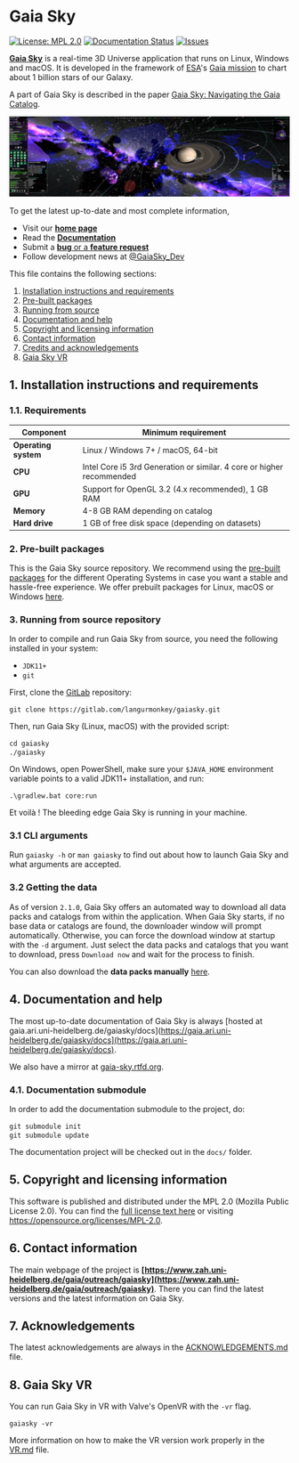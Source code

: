 # Gaia Sky

[![License: MPL 2.0](https://img.shields.io/badge/License-MPL%202.0-brightgreen.svg)](https://opensource.org/licenses/MPL-2.0)
[![Documentation Status](https://readthedocs.org/projects/gaia-sky/badge/?version=latest)](https://gaia.ari.uni-heidelberg.de/gaiasky/docs/)
[![Issues](https://img.shields.io/badge/issues-open-bbbb00.svg)](https://gitlab.com/langurmonkey/gaiasky/issues)

[**Gaia Sky**](https://zah.uni-heidelberg.de/gaia/outreach/gaiasky) is a real-time 3D Universe application that
runs on Linux, Windows and macOS. It is developed in the framework of
[ESA](https://www.esa.int/ESA)'s [Gaia mission](https://sci.esa.int/gaia) to chart about 1 billion stars of our Galaxy.

A part of Gaia Sky is described in the paper [Gaia Sky: Navigating the Gaia Catalog](https://dx.doi.org/10.1109/TVCG.2018.2864508).

<img src="header.jpg" alt="Gaia Sky header" style="max-height: 20em;" />

To get the latest up-to-date and most complete information,

*  Visit our [**home page**](https://zah.uni-heidelberg.de/gaia/outreach/gaiasky)
*  Read the [**Documentation**](https://gaia.ari.uni-heidelberg.de/gaiasky/docs)
*  Submit a [**bug** or a **feature request**](https://gitlab.com/langurmonkey/gaiasky/issues)
*  Follow development news at [@GaiaSky_Dev](https://twitter.com/GaiaSky_Dev)

This file contains the following sections:

1. [Installation instructions and requirements](#1-installation-instructions-and-requirements)
2. [Pre-built packages](#2-pre-built-packages)
3. [Running from source](#3-running-from-source-repository)
4. [Documentation and help](#4-documentation-and-help)
5. [Copyright and licensing information](#5-copyright-and-licensing-information)
6. [Contact information](#6-contact-information)
7. [Credits and acknowledgements](#7-acknowledgements)
8. [Gaia Sky VR](#8-gaia-sky-vr)

##  1. Installation instructions and requirements

### 1.1. Requirements

| Component             | Minimum requirement                                                            |
|-----------------------|--------------------------------------------------------------------------------|
| **Operating system**  | Linux / Windows 7+ / macOS, 64-bit                                             |
| **CPU**               | Intel Core i5 3rd Generation or similar. 4 core or higher recommended          |
| **GPU**               | Support for OpenGL 3.2 (4.x recommended),  1 GB RAM                            |
| **Memory**            | 4-8 GB RAM depending on catalog                                                |
| **Hard drive**        | 1 GB of free disk space (depending on datasets)                                |

### 2. Pre-built packages

This is the Gaia Sky source repository. We recommend using the [pre-built packages](https://zah.uni-heidelberg.de/gaia/outreach/gaiasky/downloads)
for the different Operating Systems in case you want a stable and hassle-free experience. We offer prebuilt packages for Linux, macOS or 
Windows [here](https://zah.uni-heidelberg.de/gaia/outreach/gaiasky/downloads/).


### 3. Running from source repository

In order to compile and run Gaia Sky from source, you need the following installed in your system:

- `JDK11+`
- `git`

First, clone the [GitLab](https://gitlab.com/langurmonkey/gaiasky) repository:

```console
git clone https://gitlab.com/langurmonkey/gaiasky.git
```

Then, run Gaia Sky (Linux, macOS) with the provided script:

```console
cd gaiasky
./gaiasky
```

On Windows, open PowerShell, make sure your `$JAVA_HOME` environment variable points to a valid JDK11+ installation, and run:

```batchfile
.\gradlew.bat core:run
```

Et voilà ! The bleeding edge Gaia Sky is running in your machine.


### 3.1 CLI arguments

Run `gaiasky -h` or `man gaiasky` to find out about how to launch Gaia Sky and what arguments are accepted.

### 3.2 Getting the data

As of version `2.1.0`, Gaia Sky offers an automated way to download all data packs and catalogs from within the application. When Gaia Sky starts, if no base data or catalogs are found, the downloader window will prompt automatically. Otherwise, you can force the download window at startup with the `-d` argument. Just select the data packs and catalogs that you want to download, press `Download now` and wait for the process to finish.

You can also download the **data packs manually** [here](https://gaia.ari.uni-heidelberg.de/gaiasky/files/autodownload/).


##  4. Documentation and help

The most up-to-date documentation of Gaia Sky is always [hosted at gaia.ari.uni-heidelberg.de/gaiasky/docs](https://gaia.ari.uni-heidelberg.de/gaiasky/docs](https://gaia.ari.uni-heidelberg.de/gaiasky/docs). 

We also have a mirror at [gaia-sky.rtfd.org](https://gaia-sky.readthedocs.io).

### 4.1. Documentation submodule

In order to add the documentation submodule to the project, do:

```console
git submodule init
git submodule update
```

The documentation project will be checked out in the `docs/` folder.

##  5. Copyright and licensing information

This software is published and distributed under the MPL 2.0
(Mozilla Public License 2.0). You can find the [full license
text here](/LICENSE.md)
or visiting https://opensource.org/licenses/MPL-2.0.

##  6. Contact information

The main webpage of the project is
**[https://www.zah.uni-heidelberg.de/gaia/outreach/gaiasky](https://www.zah.uni-heidelberg.de/gaia/outreach/gaiasky)**. There you can find
the latest versions and the latest information on Gaia Sky.

##  7. Acknowledgements

The latest acknowledgements are always in the [ACKNOWLEDGEMENTS.md](/ACKNOWLEDGEMENTS.md) file.

##  8. Gaia Sky VR

You can run Gaia Sky in VR with Valve's OpenVR with the `-vr` flag.

```console
gaiasky -vr
```

More information on how to make the VR version work properly in the [VR.md](VR.md) file.


